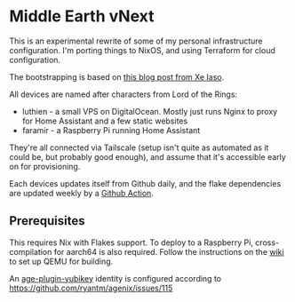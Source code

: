 # Middle Earth vNext

This is an experimental rewrite of some of my personal infrastructure configuration. I'm porting things to NixOS, and using Terraform for cloud configuration.

The bootstrapping is based on [this blog post from Xe Iaso](https://xeiaso.net/blog/nix-flakes-terraform).

All devices are named after characters from Lord of the Rings:

- luthien - a small VPS on DigitalOcean. Mostly just runs Nginx to proxy for Home Assistant and a few static websites
- faramir - a Raspberry Pi running Home Assistant

They're all connected via Tailscale (setup isn't quite as automated as it could be, but probably good enough), and assume that it's accessible early on
for provisioning.

Each devices updates itself from Github daily, and the flake dependencies are updated weekly by a [Github Action](.github/workflows//update-flake-lock.yml).

## Prerequisites

This requires Nix with Flakes support. To deploy to a Raspberry Pi, cross-compilation for aarch64 is also required. Follow the instructions on the
[wiki](https://nixos.wiki/wiki/NixOS_on_ARM#Compiling_through_binfmt_QEMU) to set up QEMU for building.

An [age-plugin-yubikey](https://github.com/str4d/age-plugin-yubikey) identity is configured according to https://github.com/ryantm/agenix/issues/115
